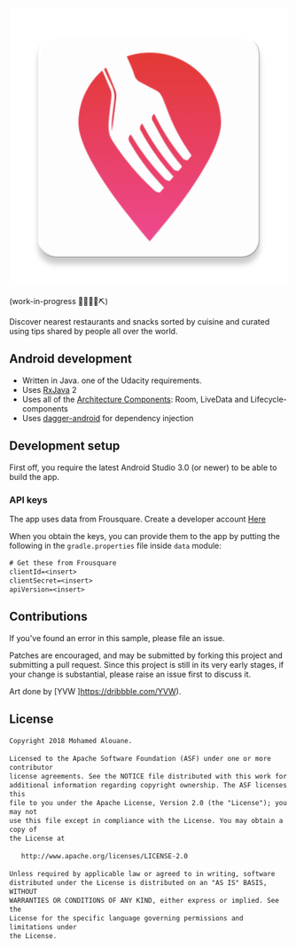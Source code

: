![FenKolo](https://github.com/alouanemed/FenKolo/blob/master/app/src/main/ic_launcher-web.png?raw=true)

(work-in-progress 👷🔧️👷‍♀️⛏)

Discover nearest restaurants and snacks sorted by cuisine and curated using tips shared by people all over the world.

## Android development

 * Written in Java. one of the Udacity requirements.
 * Uses [RxJava](https://github.com/ReactiveX/RxJava) 2
 * Uses all of the [Architecture Components](https://developer.android.com/topic/libraries/architecture/): Room, LiveData and Lifecycle-components
 * Uses [dagger-android](https://google.github.io/dagger/android.html) for dependency injection

## Development setup

First off, you require the latest Android Studio 3.0 (or newer) to be able to build the app.


### API keys

The app uses data from Frousquare. Create a developer account [Here](https://foursquare.com/developers/signup) 


When you obtain the keys, you can provide them to the app by putting the following in the
`gradle.properties` file inside `data` module:

```
# Get these from Frousquare
clientId=<insert>
clientSecret=<insert>
apiVersion=<insert>
```

## Contributions

If you've found an error in this sample, please file an issue.

Patches are encouraged, and may be submitted by forking this project and
submitting a pull request. Since this project is still in its very early stages,
if your change is substantial, please raise an issue first to discuss it.

Art done by  [YVW ]https://dribbble.com/YVW).

## License

```
Copyright 2018 Mohamed Alouane.

Licensed to the Apache Software Foundation (ASF) under one or more contributor
license agreements. See the NOTICE file distributed with this work for
additional information regarding copyright ownership. The ASF licenses this
file to you under the Apache License, Version 2.0 (the "License"); you may not
use this file except in compliance with the License. You may obtain a copy of
the License at

   http://www.apache.org/licenses/LICENSE-2.0

Unless required by applicable law or agreed to in writing, software
distributed under the License is distributed on an "AS IS" BASIS, WITHOUT
WARRANTIES OR CONDITIONS OF ANY KIND, either express or implied. See the
License for the specific language governing permissions and limitations under
the License.
```
